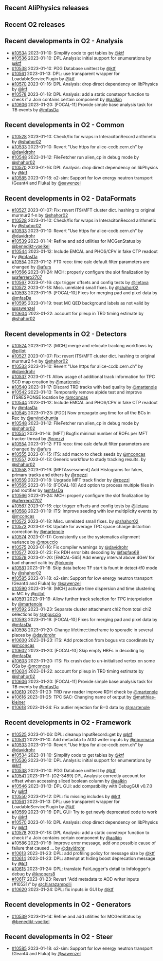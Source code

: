 ## Recent AliPhysics releases
## Recent O2 releases
## Recent developments in O2 - Analysis
- [\#10534](https://github.com/AliceO2Group/AliceO2/pull/10534) 2023-01-10: Simplify code to get tables by [@ktf](https://github.com/ktf)
- [\#10536](https://github.com/AliceO2Group/AliceO2/pull/10536) 2023-01-10: DPL Analysis: initial support for enumerations by [@ktf](https://github.com/ktf)
- [\#10538](https://github.com/AliceO2Group/AliceO2/pull/10538) 2023-01-10: PDG Database unittest by [@ktf](https://github.com/ktf)
- [\#10561](https://github.com/AliceO2Group/AliceO2/pull/10561) 2023-01-13: DPL: use transparent wrapper for LoadableServicePlugin by [@ktf](https://github.com/ktf)
- [\#10570](https://github.com/AliceO2Group/AliceO2/pull/10570) 2023-01-16: DPL Analysis: drop direct dependency on libPhysics by [@ktf](https://github.com/ktf)
- [\#10578](https://github.com/AliceO2Group/AliceO2/pull/10578) 2023-01-18: DPL Analysis: add a static constexpr function to check if a Join contains certain component by [@aalkin](https://github.com/aalkin)
- [\#10606](https://github.com/AliceO2Group/AliceO2/pull/10606) 2023-01-20: [FOCAL-11] Provide simple base analysis task for TB events by [@mfasDa](https://github.com/mfasDa)
## Recent developments in O2 - Common
- [\#10528](https://github.com/AliceO2Group/AliceO2/pull/10528) 2023-01-10: Check/fix for wraps in InteracitonRecord arithmetic by [@shahor02](https://github.com/shahor02)
- [\#10533](https://github.com/AliceO2Group/AliceO2/pull/10533) 2023-01-10: Revert "Use https for alice-ccdb.cern.ch" by [@davidrohr](https://github.com/davidrohr)
- [\#10548](https://github.com/AliceO2Group/AliceO2/pull/10548) 2023-01-12: FileFetcher run alien_cp in debug mode by [@shahor02](https://github.com/shahor02)
- [\#10570](https://github.com/AliceO2Group/AliceO2/pull/10570) 2023-01-16: DPL Analysis: drop direct dependency on libPhysics by [@ktf](https://github.com/ktf)
- [\#10585](https://github.com/AliceO2Group/AliceO2/pull/10585) 2023-01-18: o2-sim: Support for low energy neutron transport (Geant4 and Fluka) by [@sawenzel](https://github.com/sawenzel)
## Recent developments in O2 - DataFormats
- [\#10527](https://github.com/AliceO2Group/AliceO2/pull/10527) 2023-01-07: Fix: revert ITS/MFT cluster dict. hashing to original murmur2 f-n by [@shahor02](https://github.com/shahor02)
- [\#10528](https://github.com/AliceO2Group/AliceO2/pull/10528) 2023-01-10: Check/fix for wraps in InteracitonRecord arithmetic by [@shahor02](https://github.com/shahor02)
- [\#10533](https://github.com/AliceO2Group/AliceO2/pull/10533) 2023-01-10: Revert "Use https for alice-ccdb.cern.ch" by [@davidrohr](https://github.com/davidrohr)
- [\#10539](https://github.com/AliceO2Group/AliceO2/pull/10539) 2023-01-14: Refine and add utilities for MCGenStatus by [@benedikt-voelkel](https://github.com/benedikt-voelkel)
- [\#10544](https://github.com/AliceO2Group/AliceO2/pull/10544) 2023-01-12: Include EMCAL and PHOS/CPV in fake CTP readout by [@mfasDa](https://github.com/mfasDa)
- [\#10554](https://github.com/AliceO2Group/AliceO2/pull/10554) 2023-01-12: FT0 reco: time calc default filter parameters are changed by [@afurs](https://github.com/afurs)
- [\#10566](https://github.com/AliceO2Group/AliceO2/pull/10566) 2023-01-24: MCH: properly configure the slot finalization by [@aferrero2707](https://github.com/aferrero2707)
- [\#10567](https://github.com/AliceO2Group/AliceO2/pull/10567) 2023-01-16: ctp: trigger offsets and config tests by [@lietava](https://github.com/lietava)
- [\#10572](https://github.com/AliceO2Group/AliceO2/pull/10572) 2023-01-18: Misc. unrelated small fixes. by [@shahor02](https://github.com/shahor02)
- [\#10593](https://github.com/AliceO2Group/AliceO2/pull/10593) 2023-01-19: [FOCAL-10] Fixes for merging pad and pixel data by [@mfasDa](https://github.com/mfasDa)
- [\#10595](https://github.com/AliceO2Group/AliceO2/pull/10595) 2023-01-19: treat MC QED background labels as not valid by [@sawenzel](https://github.com/sawenzel)
- [\#10604](https://github.com/AliceO2Group/AliceO2/pull/10604) 2023-01-22: account for pileup in TRD timing estimate by [@shahor02](https://github.com/shahor02)
## Recent developments in O2 - Detectors
- [\#10524](https://github.com/AliceO2Group/AliceO2/pull/10524) 2023-01-12: [MCH] merge and relocate tracking workflows by [@pillot](https://github.com/pillot)
- [\#10527](https://github.com/AliceO2Group/AliceO2/pull/10527) 2023-01-07: Fix: revert ITS/MFT cluster dict. hashing to original murmur2 f-n by [@shahor02](https://github.com/shahor02)
- [\#10533](https://github.com/AliceO2Group/AliceO2/pull/10533) 2023-01-10: Revert "Use https for alice-ccdb.cern.ch" by [@davidrohr](https://github.com/davidrohr)
- [\#10537](https://github.com/AliceO2Group/AliceO2/pull/10537) 2023-01-11: Allow usage of additional track information for TPC SCD map creation by [@martenole](https://github.com/martenole)
- [\#10540](https://github.com/AliceO2Group/AliceO2/pull/10540) 2023-01-17: Discard TRD tracks with bad quality by [@martenole](https://github.com/martenole)
- [\#10542](https://github.com/AliceO2Group/AliceO2/pull/10542) 2023-01-13: Temporarily remove alpide test and improve ITSRESPONSE location by [@mconcas](https://github.com/mconcas)
- [\#10544](https://github.com/AliceO2Group/AliceO2/pull/10544) 2023-01-12: Include EMCAL and PHOS/CPV in fake CTP readout by [@mfasDa](https://github.com/mfasDa)
- [\#10545](https://github.com/AliceO2Group/AliceO2/pull/10545) 2023-01-23: [FDD] Now propagate avg time for all the BCs in Rec  by [@arvindkhuntia](https://github.com/arvindkhuntia)
- [\#10548](https://github.com/AliceO2Group/AliceO2/pull/10548) 2023-01-12: FileFetcher run alien_cp in debug mode by [@shahor02](https://github.com/shahor02)
- [\#10551](https://github.com/AliceO2Group/AliceO2/pull/10551) 2023-01-16: [MFT] Bugfix minimal number of ROFs per MFT tracker thread by [@rpezzi](https://github.com/rpezzi)
- [\#10554](https://github.com/AliceO2Group/AliceO2/pull/10554) 2023-01-12: FT0 reco: time calc default filter parameters are changed by [@afurs](https://github.com/afurs)
- [\#10555](https://github.com/AliceO2Group/AliceO2/pull/10555) 2023-01-15: ITS: add macro to check seeds by [@mconcas](https://github.com/mconcas)
- [\#10557](https://github.com/AliceO2Group/AliceO2/pull/10557) 2023-01-13: Generic workflow to study tracking results. by [@shahor02](https://github.com/shahor02)
- [\#10558](https://github.com/AliceO2Group/AliceO2/pull/10558) 2023-01-19: [MFTAssessment] Add Histograms for fakes, primary tracks and others by [@rpezzi](https://github.com/rpezzi)
- [\#10559](https://github.com/AliceO2Group/AliceO2/pull/10559) 2023-01-18: Upgrade MFT track finder by [@rpezzi](https://github.com/rpezzi)
- [\#10565](https://github.com/AliceO2Group/AliceO2/pull/10565) 2023-01-16: [FOCAL-10] Add option to process multiple files in pad rootifier by [@mfasDa](https://github.com/mfasDa)
- [\#10566](https://github.com/AliceO2Group/AliceO2/pull/10566) 2023-01-24: MCH: properly configure the slot finalization by [@aferrero2707](https://github.com/aferrero2707)
- [\#10567](https://github.com/AliceO2Group/AliceO2/pull/10567) 2023-01-16: ctp: trigger offsets and config tests by [@lietava](https://github.com/lietava)
- [\#10568](https://github.com/AliceO2Group/AliceO2/pull/10568) 2023-01-19: ITS: Improve seeding with low multiplicity events by [@mconcas](https://github.com/mconcas)
- [\#10572](https://github.com/AliceO2Group/AliceO2/pull/10572) 2023-01-18: Misc. unrelated small fixes. by [@shahor02](https://github.com/shahor02)
- [\#10573](https://github.com/AliceO2Group/AliceO2/pull/10573) 2023-01-18: Update for average TPC space charge distortion correction by [@martenole](https://github.com/martenole)
- [\#10574](https://github.com/AliceO2Group/AliceO2/pull/10574) 2023-01-17: Consistently use the systematics alignment variance by [@mpuccio](https://github.com/mpuccio)
- [\#10575](https://github.com/AliceO2Group/AliceO2/pull/10575) 2023-01-16: Fix compiler warnings by [@davidrohr](https://github.com/davidrohr)
- [\#10577](https://github.com/AliceO2Group/AliceO2/pull/10577) 2023-01-23: Fix RDH error bits decoding by [@fapfap69](https://github.com/fapfap69)
- [\#10579](https://github.com/AliceO2Group/AliceO2/pull/10579) 2023-01-20: [EMCAL-565] Add energy interval above 4GeV for bad channel calib by [@jokonig](https://github.com/jokonig)
- [\#10581](https://github.com/AliceO2Group/AliceO2/pull/10581) 2023-01-18: Skip data before TF start is fount in detect-tf0 mode by [@shahor02](https://github.com/shahor02)
- [\#10585](https://github.com/AliceO2Group/AliceO2/pull/10585) 2023-01-18: o2-sim: Support for low energy neutron transport (Geant4 and Fluka) by [@sawenzel](https://github.com/sawenzel)
- [\#10590](https://github.com/AliceO2Group/AliceO2/pull/10590) 2023-01-19: [MCH] activate time dispersion and time clustering in MC by [@pillot](https://github.com/pillot)
- [\#10591](https://github.com/AliceO2Group/AliceO2/pull/10591) 2023-01-19: Allow further track selection for TPC interpolation by [@martenole](https://github.com/martenole)
- [\#10592](https://github.com/AliceO2Group/AliceO2/pull/10592) 2023-01-23: Separate cluster attachment chi2 from total chi2 selections by [@mpuccio](https://github.com/mpuccio)
- [\#10593](https://github.com/AliceO2Group/AliceO2/pull/10593) 2023-01-19: [FOCAL-10] Fixes for merging pad and pixel data by [@mfasDa](https://github.com/mfasDa)
- [\#10598](https://github.com/AliceO2Group/AliceO2/pull/10598) 2023-01-20: Change lifetime::timeframe to sporadic in several places by [@davidrohr](https://github.com/davidrohr)
- [\#10600](https://github.com/AliceO2Group/AliceO2/pull/10600) 2023-01-23: ITS: Add protection from bogus vtx coordinate by [@mconcas](https://github.com/mconcas)
- [\#10602](https://github.com/AliceO2Group/AliceO2/pull/10602) 2023-01-20: [FOCAL-10] Skip empty HBFs in decoding by [@mfasDa](https://github.com/mfasDa)
- [\#10603](https://github.com/AliceO2Group/AliceO2/pull/10603) 2023-01-20: ITS: Fix crash due to un-initialised vertex on some OSs by [@mconcas](https://github.com/mconcas)
- [\#10604](https://github.com/AliceO2Group/AliceO2/pull/10604) 2023-01-22: account for pileup in TRD timing estimate by [@shahor02](https://github.com/shahor02)
- [\#10606](https://github.com/AliceO2Group/AliceO2/pull/10606) 2023-01-20: [FOCAL-11] Provide simple base analysis task for TB events by [@mfasDa](https://github.com/mfasDa)
- [\#10610](https://github.com/AliceO2Group/AliceO2/pull/10610) 2023-01-23: TRD raw reader improve RDH check by [@martenole](https://github.com/martenole)
- [\#10616](https://github.com/AliceO2Group/AliceO2/pull/10616) 2023-01-25: TPC SAC: Changing name of output by [@matthias-kleiner](https://github.com/matthias-kleiner)
- [\#10618](https://github.com/AliceO2Group/AliceO2/pull/10618) 2023-01-24: Fix outlier rejection for B=0 data by [@martenole](https://github.com/martenole)
## Recent developments in O2 - Framework
- [\#10525](https://github.com/AliceO2Group/AliceO2/pull/10525) 2023-01-06: DPL: cleanup InputRecord::get by [@ktf](https://github.com/ktf)
- [\#10531](https://github.com/AliceO2Group/AliceO2/pull/10531) 2023-01-10: Add metadata to AOD writer inputs by [@nburmaso](https://github.com/nburmaso)
- [\#10533](https://github.com/AliceO2Group/AliceO2/pull/10533) 2023-01-10: Revert "Use https for alice-ccdb.cern.ch" by [@davidrohr](https://github.com/davidrohr)
- [\#10534](https://github.com/AliceO2Group/AliceO2/pull/10534) 2023-01-10: Simplify code to get tables by [@ktf](https://github.com/ktf)
- [\#10536](https://github.com/AliceO2Group/AliceO2/pull/10536) 2023-01-10: DPL Analysis: initial support for enumerations by [@ktf](https://github.com/ktf)
- [\#10538](https://github.com/AliceO2Group/AliceO2/pull/10538) 2023-01-10: PDG Database unittest by [@ktf](https://github.com/ktf)
- [\#10541](https://github.com/AliceO2Group/AliceO2/pull/10541) 2023-01-11: [O2-3489] DPL Analysis: correctly account for offset when accessing sliced boolean column by [@aalkin](https://github.com/aalkin)
- [\#10546](https://github.com/AliceO2Group/AliceO2/pull/10546) 2023-01-13: DPL GUI: add compatibility with DebugGUI v0.7.0 by [@ktf](https://github.com/ktf)
- [\#10550](https://github.com/AliceO2Group/AliceO2/pull/10550) 2023-01-12: DPL: fix missing includes by [@ktf](https://github.com/ktf)
- [\#10561](https://github.com/AliceO2Group/AliceO2/pull/10561) 2023-01-13: DPL: use transparent wrapper for LoadableServicePlugin by [@ktf](https://github.com/ktf)
- [\#10569](https://github.com/AliceO2Group/AliceO2/pull/10569) 2023-01-16: DPL GUI: Try to get newly deprecated code to work by [@ktf](https://github.com/ktf)
- [\#10570](https://github.com/AliceO2Group/AliceO2/pull/10570) 2023-01-16: DPL Analysis: drop direct dependency on libPhysics by [@ktf](https://github.com/ktf)
- [\#10578](https://github.com/AliceO2Group/AliceO2/pull/10578) 2023-01-18: DPL Analysis: add a static constexpr function to check if a Join contains certain component by [@aalkin](https://github.com/aalkin)
- [\#10586](https://github.com/AliceO2Group/AliceO2/pull/10586) 2023-01-18: Improve error message, add one possible cause of failure that caused … by [@davidrohr](https://github.com/davidrohr)
- [\#10613](https://github.com/AliceO2Group/AliceO2/pull/10613) 2023-01-23: DPL: add profiling policy for message size by [@ktf](https://github.com/ktf)
- [\#10614](https://github.com/AliceO2Group/AliceO2/pull/10614) 2023-01-23: DPL: attempt at hiding boost deprecation message by [@ktf](https://github.com/ktf)
- [\#10615](https://github.com/AliceO2Group/AliceO2/pull/10615) 2023-01-24: DPL: translate FairLogger's detail to Infologger's debug by [@knopers8](https://github.com/knopers8)
- [\#10617](https://github.com/AliceO2Group/AliceO2/pull/10617) 2023-01-23: Revert "Add metadata to AOD writer inputs (#10531)" by [@chiarazampolli](https://github.com/chiarazampolli)
- [\#10620](https://github.com/AliceO2Group/AliceO2/pull/10620) 2023-01-24: DPL: fix inputs in GUI by [@ktf](https://github.com/ktf)
## Recent developments in O2 - Generators
- [\#10539](https://github.com/AliceO2Group/AliceO2/pull/10539) 2023-01-14: Refine and add utilities for MCGenStatus by [@benedikt-voelkel](https://github.com/benedikt-voelkel)
## Recent developments in O2 - Steer
- [\#10585](https://github.com/AliceO2Group/AliceO2/pull/10585) 2023-01-18: o2-sim: Support for low energy neutron transport (Geant4 and Fluka) by [@sawenzel](https://github.com/sawenzel)

